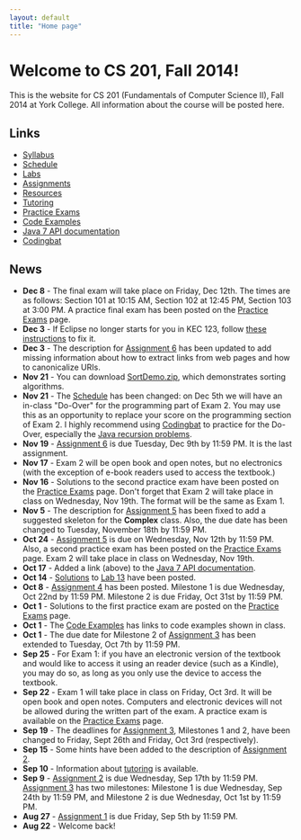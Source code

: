 ```yaml
---
layout: default
title: "Home page"
---
```


# Welcome to CS 201, Fall 2014!

This is the website for CS 201 (Fundamentals of Computer Science II), Fall 2014 at York College. All information about the
course will be posted here.

## Links

* [Syllabus](syllabus.html)
* [Schedule](schedule.html)
* [Labs](labs/index.html)
* [Assignments](assign/index.html)
* [Resources](resources/index.html)
* [Tutoring](tutoring.html)
* [Practice Exams](practice/index.html)
* [Code Examples](examples/index.html)
* [Java 7 API documentation](http://docs.oracle.com/javase/7/docs/api/)
* [Codingbat](http://codingbat.com)

## News

* **Dec 8** - The final exam will take place on Friday, Dec 12th.  The times are as follows: Section 101 at 10:15 AM, Section 102 at 12:45 PM, Section 103 at 3:00 PM.  A practice final exam has been posted on the [Practice Exams](practice/index.html) page.
* **Dec 3** - If Eclipse no longer starts for you in KEC 123, follow [these instructions](fixEclipse.html) to fix it.
* **Dec 3** - The description for [Assignment 6](assign/assign06.html) has been updated to add missing information about how to extract links from web pages and how to canonicalize URIs.
* **Nov 21** - You can download [SortDemo.zip](lectures/SortDemo.zip), which demonstrates sorting algorithms.
* **Nov 21** - The [Schedule](schedule.html) has been changed: on Dec 5th we will have an in-class "Do-Over" for the programming part of Exam 2.  You may use this as an opportunity to replace your score on the programming section of Exam 2.  I highly recommend using [Codingbat](http://codingbat.com) to practice for the Do-Over, especially the [Java recursion problems](http://codingbat.com/java/Recursion-1).
* **Nov 19** - [Assignment 6](assign/assign06.html) is due Tuesday, Dec 9th by 11:59 PM.  It is the last assignment.
* **Nov 17** - Exam 2 will be open book and open notes, but no electronics (with the exception of e-book readers used to access the textbook.)
* **Nov 16** - Solutions to the second practice exam have been posted on the [Practice Exams](practice/index.html) page.  Don't forget that Exam 2 will take place in class on Wednesday, Nov 19th. The format will be the same as Exam 1.
* **Nov 5** - The description for [Assignment 5](assign/assign05.html) has been fixed to add a suggested skeleton for the **Complex** class.  Also, the due date has been changed to Tuesday, November 18th by 11:59 PM.
* **Oct 24** - [Assignment 5](assign/assign05.html) is due on Wednesday, Nov 12th by 11:59 PM.  Also, a second practice exam has been posted on the [Practice Exams](practice/index.html) page.  Exam 2 will take place in class on Wednesday, Nov 19th.
* **Oct 17** - Added a link (above) to the [Java 7 API documentation](http://docs.oracle.com/javase/7/docs/api/).
* **Oct 14** - [Solutions](labs/lab13soln.pdf) to [Lab 13](labs/lab13.html) have been posted.
* **Oct 8** - [Assignment 4](assign/assign04.html) has been posted.  Milestone 1 is due Wednesday, Oct 22nd by 11:59 PM.  Milestone 2 is due Friday, Oct 31st by 11:59 PM.
* **Oct 1** - Solutions to the first practice exam are posted on the [Practice Exams](practice/index.html) page.
* **Oct 1** - The [Code Examples](examples/index.html) has links to code examples shown in class.
* **Oct 1** - The due date for Milestone 2 of [Assignment 3](assign/assign03.html) has been extended to Tuesday, Oct 7th by 11:59 PM.
* **Sep 25** - For Exam 1: if you have an electronic version of the textbook and would like to access it using an reader device (such as a Kindle), you may do so, as long as you only use the device to access the textbook.
* **Sep 22** - Exam 1 will take place in class on Friday, Oct 3rd.  It will be open book and open notes.  Computers and electronic devices will not be allowed during the written part of the exam.  A practice exam is available on the [Practice Exams](practice/index.html) page.
* **Sep 19** - The deadlines for [Assignment 3](assign/assign03.html), Milestones 1 and 2, have been changed to Friday, Sept 26th and Friday, Oct 3rd (respectively).
* **Sep 15** - Some hints have been added to the description of [Assignment 2](assign/assign02.html).
* **Sep 10** - Information about [tutoring](tutoring.html) is available.
* **Sep 9** - [Assignment 2](assign/assign02.html) is due Wednesday, Sep 17th by 11:59 PM.  [Assignment 3](assign/assign03.html) has two milestones: Milestone 1 is due Wednesday, Sep 24th by 11:59 PM, and Milestone 2 is due Wednesday, Oct 1st by 11:59 PM.
* **Aug 27** - [Assignment 1](assign/assign01.html) is due Friday, Sep 5th by 11:59 PM.
* **Aug 22** - Welcome back!
